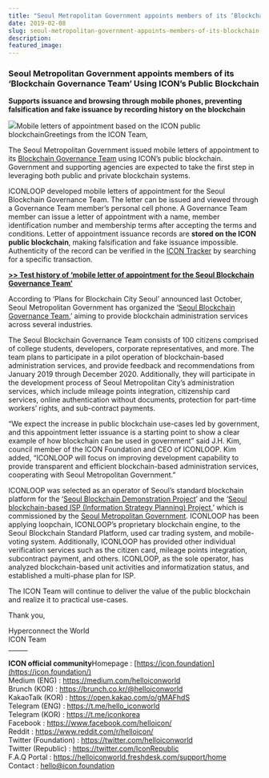 ```yaml
---
title: "Seoul Metropolitan Government appoints members of its ‘Blockchain Governance Team’ Using ICON’s…"
date: 2019-02-08
slug: seoul-metropolitan-government-appoints-members-of-its-blockchain-governance-team-using-icon-s-8b84cf78117e
description:
featured_image:
---
```


### **Seoul Metropolitan Government appoints members of its ‘Blockchain Governance Team’ Using ICON’s Public Blockchain**

**Supports issuance and browsing through mobile phones, preventing falsification and fake issuance by recording history on the blockchain**

![](https://cdn-images-1.medium.com/max/800/0*ug4bYp2cQuEfnwFc)Mobile letters of appointment based on the ICON public blockchainGreetings from the ICON Team,

The Seoul Metropolitan Government issued mobile letters of appointment to its [Blockchain Governance Team](http://opengov.seoul.go.kr/sanction/16900520) using ICON’s public blockchain. Government and supporting agencies are expected to take the first step in leveraging both public and private blockchain systems.

ICONLOOP developed mobile letters of appointment for the Seoul Blockchain Governance Team. The letter can be issued and viewed through a Governance Team member’s personal cell phone. A Governance Team member can issue a letter of appointment with a name, member identification number and membership terms after accepting the terms and conditions. Letter of appointment issuance records are **stored on the ICON public blockchain**, making falsification and fake issuance impossible. Authenticity of the record can be verified in the [ICON Tracker](https://tracker.icon.foundation/) by searching for a specific transaction.

[**>> Test history of ‘mobile letter of appointment for the Seoul Blockchain Governance Team’**](https://tracker.icon.foundation/address/hx18580a233453192dc562d889c8ca4f007d215b76)

According to ‘Plans for Blockchain City Seoul’ announced last October, Seoul Metropolitan Government has organized the ‘[Seoul Blockchain Governance Team](http://opengov.seoul.go.kr/sanction/16900520),’ aiming to provide blockchain administration services across several industries.

The Seoul Blockchain Governance Team consists of 100 citizens comprised of college students, developers, corporate representatives, and more. The team plans to participate in a pilot operation of blockchain-based administration services, and provide feedback and recommendations from January 2019 through December 2020. Additionally, they will participate in the development process of Seoul Metropolitan City’s administration services, which include mileage points integration, citizenship card services, online authentication without documents, protection for part-time workers’ rights, and sub-contract payments.

“We expect the increase in public blockchain use-cases led by government, and this appointment letter issuance is a starting point to show a clear example of how blockchain can be used in government” said J.H. Kim, council member of the ICON Foundation and CEO of ICONLOOP. Kim added, “ICONLOOP will focus on improving development capability to provide transparent and efficient blockchain-based administration services, cooperating with Seoul Metropolitan Government.”

ICONLOOP was selected as an operator of Seoul’s standard blockchain platform for the ‘[Seoul Blockchain Demonstration Project](https://medium.com/helloiconworld/iconloop-selected-to-demonstrate-seoul-blockchain-platform-42b7701529)’ and the ‘[Seoul blockchain-based ISP (Information Strategy Planning) Project](https://medium.com/helloiconworld/iconloop-to-participate-in-seoul-blockchain-based-isp-information-strategy-planning-project-cb635d1c56a5),’ which is commissioned by the [Seoul Metropolitan Government](http://english.seoul.go.kr/). ICONLOOP has been applying loopchain, ICONLOOP’s proprietary blockchain engine, to the Seoul Blockchain Standard Platform, used car trading system, and mobile-voting system. Additionally, ICONLOOP has provided other individual verification services such as the citizen card, mileage points integration, subcontract payment, and others. ICONLOOP, as the sole operator, has analyzed blockchain-based unit activities and informatization status, and established a multi-phase plan for ISP.

The ICON Team will continue to deliver the value of the public blockchain and realize it to practical use-cases.

Thank you,

Hyperconnect the World  
ICON Team  
\_\_\_\_\_\_

**ICON official community**Homepage : [https://icon.foundation](https://icon.foundation/)  
Medium (ENG) : <https://medium.com/helloiconworld>  
Brunch (KOR) : <https://brunch.co.kr/@helloiconworld>  
KakaoTalk (KOR) : <https://open.kakao.com/o/gMAFhdS>  
Telegram (ENG) : <https://t.me/hello_iconworld>  
Telegram (KOR) : <https://t.me/iconkorea>  
Facebook : <https://www.facebook.com/helloicon/>  
Reddit : <https://www.reddit.com/r/helloicon/>  
Twitter (Foundation) : <https://twitter.com/helloiconworld>  
Twitter (Republic) : <https://twitter.com/IconRepublic>  
F.A.Q Portal : <https://helloiconworld.freshdesk.com/support/home>  
Contact : [hello@icon.foundation](http://hello@icon.foundation)

